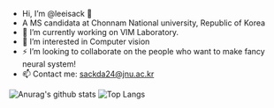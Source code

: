 - Hi, I’m @leeisack 👋
- A MS candidata at Chonnam National university, Republic of Korea
- 🌱 I’m currently working on VIM Laboratory.
- 👀 I’m interested in Computer vision
- ⚡ I’m looking to collaborate on the people who want to make fancy neural system!
- 📫 Contact me: sackda24@jnu.ac.kr

<!---
leeisack/leeisack is a ✨ special ✨ repository because its `README.md` (this file) appears on your GitHub profile.
You can click the Preview link to take a look at your changes.
--->

![Anurag's github stats](https://github-readme-stats.vercel.app/api?username=leeisack&show_icons=true&theme=tokyonight)
 ![Top Langs](https://github-readme-stats.vercel.app/api/top-langs/?username=leeisack&layout=compact&theme=tokyonight)

